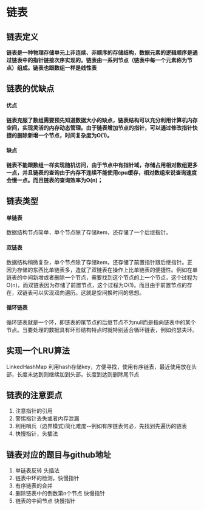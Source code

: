 # 链表

## 链表定义

**链表是一种物理存储单元上非连续、非顺序的存储结构，数据元素的逻辑顺序是通过链表中的指针链接次序实现的。链表由一系列节点（链表中每一个元素称为节点）组成。链表也跟数组一样是线性表**

## 链表的优缺点

#### 优点

**链表克服了数组需要预先知道数据大小的缺点，链表结构可以充分利用计算机内存空间，实现灵活的内存动态管理。由于链表增加节点的指针，可以通过修改指针快捷的删除新增一个节点，时间复杂度为O(1)。**

#### 缺点

**链表不能跟数组一样实现随机访问，由于节点中有指针域，存储占用相对数组更多一点，并且链表的查询由于内存不连续不能使用cpu缓存，相对数组来说查询速度会慢一点。而且链表的查询效率为O(n)；**

## 链表类型

#### 单链表

数据结构节点简单，单个节点除了存储item，还存储了一个后继指针。

#### 双链表

数据结构稍微复杂，单个节点除了存储item，还存储了前置指针跟后继指针。正因为存储的东西比单链表多，造就了双链表在操作上比单链表的便捷性。例如在单链表的中间新增或者删除一个节点，需要找到这个节点的上一个节点，这个过程为O(n)，而双链表因为存储了前置节点，这个过程为O(1)。而且由于前置节点的存在，双链表可以实现双向遍历。这就是空间换时间的思想。

#### 循环链表

循环链表就是一个环，即链表的尾节点的后继节点不为null而是指向链表中的某个节点。当要处理的数据具有环形结构特点时就特别适合循环链表，例如约瑟夫环。

## 实现一个LRU算法

LinkedHashMap  利用hash存储key，方便寻找，使用有序链表，最近使用放在头部，长度未达到则继续加到头部，长度到达则删除尾节点

## 链表的注意要点

1. 注意指针的引用
2. 警惕指针丢失或者内存泄漏
3. 利用哨兵（边界模式)简化难度--例如有序链表何必，先找到先遍历的链表
4. 快慢指针，头插法

## 链表对应的题目与github地址

1. 单链表反转 头插法
2. 链表中环的检测，快慢指针
3. 有序链表的合并
4. 删除链表中的倒数第n个节点 快慢指针
5. 链表的中间节点 快慢指针
